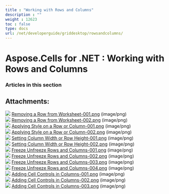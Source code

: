 ```yaml
---
title : "Working with Rows and Columns" 
description : "" 
weight : 12623 
toc : false
type: docs
url: /net/developerguide/griddesktop/rowsandcolumns/
---
```


# Aspose.Cells for .NET : Working with Rows and Columns


### Articles in this section

           

## Attachments:

![](https://docs2.aspose.com/cells/net/images/icons/bullet_blue.gif) [Removing a Row from Worksheet-001.png](https://docs2.aspose.com/cells/net/attachments/5017743/5113929.png) (image/png)  
![](https://docs2.aspose.com/cells/net/images/icons/bullet_blue.gif) [Removing a Row from Worksheet-002.png](https://docs2.aspose.com/cells/net/attachments/5017743/5113932.png) (image/png)  
![](https://docs2.aspose.com/cells/net/images/icons/bullet_blue.gif) [Applying Style on a Row or Column-001.png](https://docs2.aspose.com/cells/net/attachments/5017743/5113931.png) (image/png)  
![](https://docs2.aspose.com/cells/net/images/icons/bullet_blue.gif) [Applying Style on a Row or Column-002.png](https://docs2.aspose.com/cells/net/attachments/5017743/5113926.png) (image/png)  
![](https://docs2.aspose.com/cells/net/images/icons/bullet_blue.gif) [Setting Column Width or Row Height-001.png](https://docs2.aspose.com/cells/net/attachments/5017743/5113925.png) (image/png)  
![](https://docs2.aspose.com/cells/net/images/icons/bullet_blue.gif) [Setting Column Width or Row Height-002.png](https://docs2.aspose.com/cells/net/attachments/5017743/5113928.png) (image/png)  
![](https://docs2.aspose.com/cells/net/images/icons/bullet_blue.gif) [Freeze Unfreeze Rows and Columns-001.png](https://docs2.aspose.com/cells/net/attachments/5017743/5113927.png) (image/png)  
![](https://docs2.aspose.com/cells/net/images/icons/bullet_blue.gif) [Freeze Unfreeze Rows and Columns-002.png](https://docs2.aspose.com/cells/net/attachments/5017743/5113938.png) (image/png)  
![](https://docs2.aspose.com/cells/net/images/icons/bullet_blue.gif) [Freeze Unfreeze Rows and Columns-003.png](https://docs2.aspose.com/cells/net/attachments/5017743/5113937.png) (image/png)  
![](https://docs2.aspose.com/cells/net/images/icons/bullet_blue.gif) [Freeze Unfreeze Rows and Columns-004.png](https://docs2.aspose.com/cells/net/attachments/5017743/5113940.png) (image/png)  
![](https://docs2.aspose.com/cells/net/images/icons/bullet_blue.gif) [Adding Cell Controls in Columns-001.png](https://docs2.aspose.com/cells/net/attachments/5017743/5113939.png) (image/png)  
![](https://docs2.aspose.com/cells/net/images/icons/bullet_blue.gif) [Adding Cell Controls in Columns-002.png](https://docs2.aspose.com/cells/net/attachments/5017743/5113934.png) (image/png)  
![](https://docs2.aspose.com/cells/net/images/icons/bullet_blue.gif) [Adding Cell Controls in Columns-003.png](https://docs2.aspose.com/cells/net/attachments/5017743/5113933.png) (image/png)  

